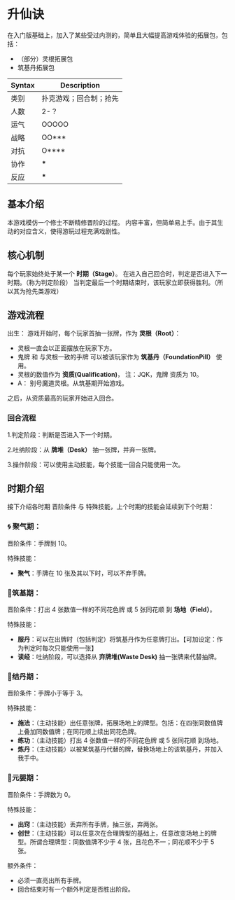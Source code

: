 # 升仙诀

在入门版基础上，加入了某些受过内测的，简单且大幅提高游戏体验的拓展包，包括：

- （部分）灵根拓展包
- 筑基丹拓展包

| Syntax | Description            |
| ------ | ---------------------- |
| 类别   | 扑克游戏；回合制；抢先 |
| 人数   | 2-？                   |
| 运气   | OOOOO                  |
| 战略   | OO\*\*\*               |
| 对抗   | O\*\*\*\*              |
| 协作   | **\***                 |
| 反应   | **\***                 |

## 基本介绍

本游戏模仿一个修士不断精修晋阶的过程。
内容丰富，但简单易上手。由于其生动的对应含义，使得游玩过程充满戏剧性。

## 核心机制

每个玩家始终处于某一个 **时期（Stage）**。
在进入自己回合时，判定是否进入下一时期。（称为判定阶段）
当判定最后一个时期结束时，该玩家立即获得胜利。（所以其为抢先类游戏）

## 游戏流程

出生：
游戏开始时，每个玩家首抽一张牌，作为 **灵根（Root）**：

- 灵根一直会以正面摆放在玩家下方。
- 鬼牌 和 与灵根一致的手牌 可以被该玩家作为 **筑基丹（FoundationPill）** 使用。
- 灵根的数值作为 **资质(Qualification)**， 注：JQK，鬼牌 资质为 10。
- A： 别号魔道灵根。从筑基期开始游戏。

之后，从资质最高的玩家开始进入回合。

### 回合流程

1.判定阶段：判断是否进入下一个时期。

2.吐纳阶段：从 **牌堆（Desk）** 抽一张牌，并弃一张牌。

3.操作阶段：可以使用主动技能，每个技能一回合只能使用一次。

## 时期介绍

接下介绍各时期 晋阶条件 与 特殊技能，上个时期的技能会延续到下个时期：

### :cyclone: 聚气期：

晋阶条件：手牌到 10。

特殊技能：

- **聚气**：手牌在 10 张及其以下时，可以不弃手牌。

### :pill:筑基期：

晋阶条件：打出 4 张数值一样的不同花色牌 或 5 张同花顺 到 **场地（Field）**。

特殊技能：

- **服丹**：可以在出牌时（包括判定）将筑基丹作为任意牌打出。【可加设定：作为判定时每次只能使用一张】
- **读经**：吐纳阶段，可以选择从 **弃牌堆(Waste Desk)** 抽一张牌来代替抽牌。

### :crystal_ball:结丹期：

晋阶条件：手牌小于等于 3。

特殊技能：

- **施法**：（主动技能）出任意张牌，拓展场地上的牌型。包括：在四张同数值牌上叠加同数值牌；在同花顺上续出同花色牌。
- **练功**：（主动技能）打出 4 张数值一样的不同花色牌 或 5 张同花顺 到场地。
- **炼丹**：（主动技能）以被某筑基丹代替的牌，替换场地上的该筑基丹，并加入我手中。

### :baby:元婴期：

晋阶条件：手牌数为 0。

特殊技能：

- **出窍**：（主动技能）丢弃所有手牌，抽三张，弃两张。
- **创世**：（主动技能）可以任意次在合理牌型的基础上，任意改变场地上的牌型。所谓合理牌型：同数值牌不少于 4 张，且花色不一；同花顺不少于 5 张。

额外条件：

- 必须一直亮出所有手牌。
- 回合结束时有一个额外判定是否胜出阶段。
